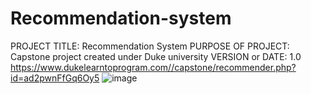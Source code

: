 # Recommendation-system
PROJECT TITLE: Recommendation System
PURPOSE OF PROJECT: Capstone project created under Duke university 
VERSION or DATE: 1.0
https://www.dukelearntoprogram.com//capstone/recommender.php?id=ad2pwnFfGq6Oy5
![image](https://github.com/anikets33/Recommendation-system/assets/40911354/b513a9c7-aba6-478e-b27d-3b2b8ea95b13)
